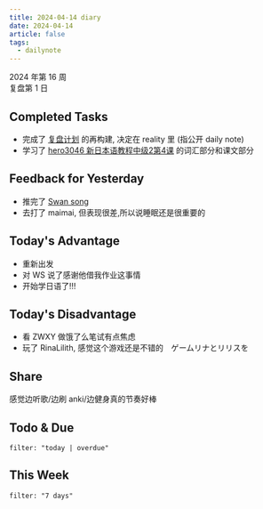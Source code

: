 ```yaml
---
title: 2024-04-14 diary
date: 2024-04-14
article: false
tags:
  - dailynote
---
```


2024 年第 16 周  
复盘第 1 日
## Completed Tasks
- 完成了 [复盘计划](../../08%20Tools/01%20系统/03%20个人复盘日志) 的再构建, 决定在 reality 里 (指公开 daily note)
- 学习了 [hero3046 新日本语教程中级2第4课](../../07%20Language/02%20日语/02%20日语专门/hero3046%20新日本语教程中级2第4课) 的词汇部分和课文部分

## Feedback for Yesterday
- 推完了 [Swan song](../../01%20Reading/01%20视觉小说/Swan%20song)
- 去打了 maimai, 但表现很差,所以说睡眠还是很重要的
## Today's Advantage
- 重新出发
- 对 WS 说了感谢他借我作业这事情
- 开始学日语了!!!

## Today's Disadvantage
- 看 ZWXY 做饿了么笔试有点焦虑
- 玩了 RinaLilith, 感觉这个游戏还是不错的　ゲームリナとリリスを

## Share
感觉边听歌/边刷 anki/边健身真的节奏好棒

## Todo & Due
```todoist
filter: "today | overdue"
```
## This Week
```todoist
filter: "7 days"
```
